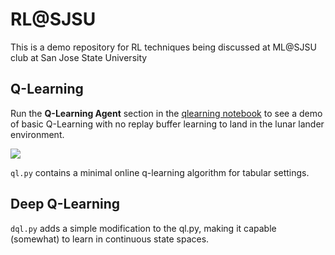RL@SJSU
=======
This is a demo repository for RL techniques being discussed at ML@SJSU club at 
San Jose State University

Q-Learning
----------
Run the **Q-Learning Agent** section in the 
[qlearning notebook](qlearning.ipynb) to see a demo of basic Q-Learning with no 
replay buffer learning to land in the lunar lander environment.

![](pics/SimpleDQN_Lander.gif)

`ql.py` contains a minimal online q-learning algorithm for tabular settings.

Deep Q-Learning
---------------
`dql.py` adds a simple modification to the ql.py, making it capable 
(somewhat) to learn in continuous state spaces.
